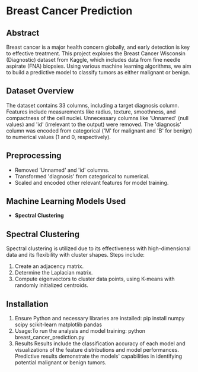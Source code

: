 # Breast Cancer Prediction

## Abstract
Breast cancer is a major health concern globally, and early detection is key to effective treatment. This project explores the Breast Cancer Wisconsin (Diagnostic) dataset from Kaggle, which includes data from fine needle aspirate (FNA) biopsies. Using various machine learning algorithms, we aim to build a predictive model to classify tumors as either malignant or benign.

## Dataset Overview
The dataset contains 33 columns, including a target diagnosis column. Features include measurements like radius, texture, smoothness, and compactness of the cell nuclei. Unnecessary columns like 'Unnamed' (null values) and 'id' (irrelevant to the output) were removed. The 'diagnosis' column was encoded from categorical ('M' for malignant and 'B' for benign) to numerical values (1 and 0, respectively).

## Preprocessing
- Removed 'Unnamed' and 'id' columns.
- Transformed 'diagnosis' from categorical to numerical.
- Scaled and encoded other relevant features for model training.

## Machine Learning Models Used

- **Spectral Clustering**

## Spectral Clustering
Spectral clustering is utilized due to its effectiveness with high-dimensional data and its flexibility with cluster shapes. Steps include:
1. Create an adjacency matrix.
2. Determine the Laplacian matrix.
3. Compute eigenvectors to cluster data points, using K-means with randomly initialized centroids.

## Installation
1. Ensure Python and necessary libraries are installed:
    pip install numpy scipy scikit-learn matplotlib pandas
2. Usage:To run the analysis and model training:
    python breast_cancer_prediction.py
3. Results
    Results include the classification accuracy of each model and visualizations of the feature distributions and model performances. Predictive results demonstrate the models' capabilities in identifying potential malignant or benign tumors.
